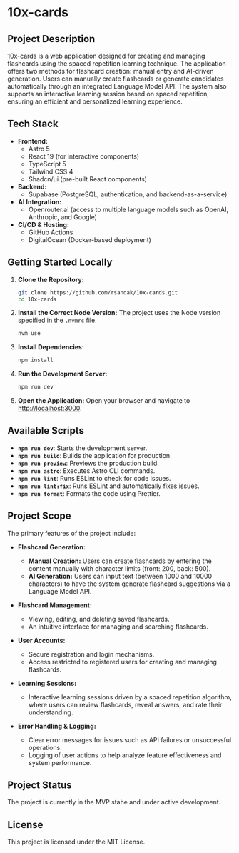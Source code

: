 # 10x-cards

## Project Description

10x-cards is a web application designed for creating and managing flashcards using the spaced repetition learning technique. The application offers two methods for flashcard creation: manual entry and AI-driven generation. Users can manually create flashcards or generate candidates automatically through an integrated Language Model API. The system also supports an interactive learning session based on spaced repetition, ensuring an efficient and personalized learning experience.

## Tech Stack

- **Frontend:**
  - Astro 5
  - React 19 (for interactive components)
  - TypeScript 5
  - Tailwind CSS 4
  - Shadcn/ui (pre-built React components)
- **Backend:**
  - Supabase (PostgreSQL, authentication, and backend-as-a-service)
- **AI Integration:**
  - Openrouter.ai (access to multiple language models such as OpenAI, Anthropic, and Google)
- **CI/CD & Hosting:**
  - GitHub Actions
  - DigitalOcean (Docker-based deployment)

## Getting Started Locally

1. **Clone the Repository:**
   ```bash
   git clone https://github.com/rsandak/10x-cards.git
   cd 10x-cards
   ```
2. **Install the Correct Node Version:**
   The project uses the Node version specified in the `.nvmrc` file.
   ```bash
   nvm use
   ```
3. **Install Dependencies:**
   ```bash
   npm install
   ```
4. **Run the Development Server:**
   ```bash
   npm run dev
   ```
5. **Open the Application:**
   Open your browser and navigate to [http://localhost:3000](http://localhost:3000).

## Available Scripts

- **`npm run dev`**: Starts the development server.
- **`npm run build`**: Builds the application for production.
- **`npm run preview`**: Previews the production build.
- **`npm run astro`**: Executes Astro CLI commands.
- **`npm run lint`**: Runs ESLint to check for code issues.
- **`npm run lint:fix`**: Runs ESLint and automatically fixes issues.
- **`npm run format`**: Formats the code using Prettier.

## Project Scope

The primary features of the project include:

- **Flashcard Generation:**
  - **Manual Creation:** Users can create flashcards by entering the content manually with character limits (front: 200, back: 500).
  - **AI Generation:** Users can input text (between 1000 and 10000 characters) to have the system generate flashcard suggestions via a Language Model API.

- **Flashcard Management:**
  - Viewing, editing, and deleting saved flashcards.
  - An intuitive interface for managing and searching flashcards.

- **User Accounts:**
  - Secure registration and login mechanisms.
  - Access restricted to registered users for creating and managing flashcards.

- **Learning Sessions:**
  - Interactive learning sessions driven by a spaced repetition algorithm, where users can review flashcards, reveal answers, and rate their understanding.

- **Error Handling & Logging:**
  - Clear error messages for issues such as API failures or unsuccessful operations.
  - Logging of user actions to help analyze feature effectiveness and system performance.

## Project Status

The project is currently in the MVP stahe and under active development.

## License

This project is licensed under the MIT License. 